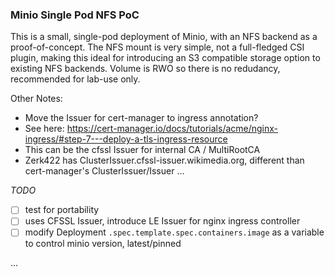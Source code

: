 ### Minio Single Pod NFS PoC

 This is a small, single-pod deployment of Minio, with an NFS backend as a proof-of-concept. The NFS mount is very simple, not a full-fledged CSI plugin, making this ideal for introducing an S3 compatible storage option to existing NFS backends. Volume is RWO so there is no redudancy, recommended for lab-use only. 


Other Notes:

 * Move the Issuer for cert-manager to ingress annotation?
 * See here: https://cert-manager.io/docs/tutorials/acme/nginx-ingress/#step-7---deploy-a-tls-ingress-resource
 * This can be the cfssl Issuer for internal CA / MultiRootCA
 * Zerk422 has ClusterIssuer.cfssl-issuer.wikimedia.org, different than cert-manager's ClusterIssuer/Issuer ...

_TODO_
- [ ] test for portability
- [ ] uses CFSSL Issuer, introduce LE Issuer for nginx ingress controller
- [ ] modify Deployment `.spec.template.spec.containers.image` as a variable to control minio version, latest/pinned

...
